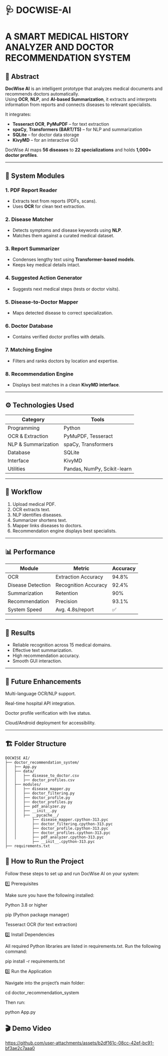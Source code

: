# 🩺 DOCWISE-AI
# A SMART MEDICAL HISTORY ANALYZER AND DOCTOR RECOMMENDATION SYSTEM

## 🧠 Abstract
**DocWise AI** is an intelligent prototype that analyzes medical documents and recommends doctors automatically.  
Using **OCR**, **NLP**, and **AI-based Summarization**, it extracts and interprets information from reports and connects diseases to relevant specialists.

It integrates:
- **Tesseract OCR**, **PyMuPDF** – for text extraction  
- **spaCy**, **Transformers (BART/T5)** – for NLP and summarization  
- **SQLite** – for doctor data storage  
- **KivyMD** – for an interactive GUI  

DocWise AI maps **56 diseases** to **22 specializations** and holds **1,000+ doctor profiles**.

---

## 🩻 System Modules

### 1. PDF Report Reader
- Extracts text from reports (PDFs, scans).
- Uses **OCR** for clean text extraction.

### 2. Disease Matcher
- Detects symptoms and disease keywords using **NLP**.
- Matches them against a curated medical dataset.

### 3. Report Summarizer
- Condenses lengthy text using **Transformer-based models**.
- Keeps key medical details intact.

### 4. Suggested Action Generator
- Suggests next medical steps (tests or doctor visits).

### 5. Disease-to-Doctor Mapper
- Maps detected disease to correct specialization.

### 6. Doctor Database
- Contains verified doctor profiles with details.

### 7. Matching Engine
- Filters and ranks doctors by location and expertise.

### 8. Recommendation Engine
- Displays best matches in a clean **KivyMD interface**.

---

## ⚙️ Technologies Used

| Category | Tools |
|-----------|-------|
| Programming | Python |
| OCR & Extraction | PyMuPDF, Tesseract |
| NLP & Summarization | spaCy, Transformers |
| Database | SQLite |
| Interface | KivyMD |
| Utilities | Pandas, NumPy, Scikit-learn |

---

## 🔄 Workflow
1. Upload medical PDF.  
2. OCR extracts text.  
3. NLP identifies diseases.  
4. Summarizer shortens text.  
5. Mapper links diseases to doctors.  
6. Recommendation engine displays best specialists.

---

## 📊 Performance

| Module | Metric | Accuracy |
|---------|---------|-----------|
| OCR | Extraction Accuracy | 94.8% |
| Disease Detection | Recognition Accuracy | 92.4% |
| Summarization | Retention | 90% |
| Recommendation | Precision | 93.1% |
| System Speed | Avg. 4.8s/report | ✅ |

---

## 🧩 Results
- Reliable recognition across 15 medical domains.  
- Effective text summarization.  
- High recommendation accuracy.  
- Smooth GUI interaction.

---

## 🔮 Future Enhancements

Multi-language OCR/NLP support.

Real-time hospital API integration.

Doctor profile verification with live status.

Cloud/Android deployment for accessibility.

---


## 🏗️ Folder Structure

```
DOCWISE AI/
├── doctor_recommendation_system/
│   ├── App.py
│   ├── data/
│   │   ├── disease_to_doctor.csv
│   │   ├── doctor_profiles.csv
│   ├── modules/
│   │   ├── disease_mapper.py
│   │   ├── doctor_filtering.py
│   │   ├── doctor_profile.py
│   │   ├── doctor_profiles.py
│   │   ├── pdf_analyzer.py
│   │   ├── __init__.py
│   │   ├── __pycache__/
│   │       ├── disease_mapper.cpython-313.pyc
│   │       ├── doctor_filtering.cpython-313.pyc
│   │       ├── doctor_profile.cpython-313.pyc
│   │       ├── doctor_profiles.cpython-313.pyc
│   │       ├── pdf_analyzer.cpython-313.pyc
│           ├── __init__.cpython-313.pyc
├── requirements.txt

```
## 🚀 How to Run the Project

Follow these steps to set up and run DocWise AI on your system:

1️⃣ Prerequisites

Make sure you have the following installed:

Python 3.8 or higher

pip (Python package manager)

Tesseract OCR
 (for text extraction)

 2️⃣ Install Dependencies

All required Python libraries are listed in requirements.txt.
Run the following command:

pip install -r requirements.txt

3️⃣ Run the Application

Navigate into the project’s main folder:

cd doctor_recommendation_system


Then run:

python App.py

## 🎬 Demo Video
https://github.com/user-attachments/assets/b2df161c-08cc-42ef-bc91-bf3ae2c7aaa0
